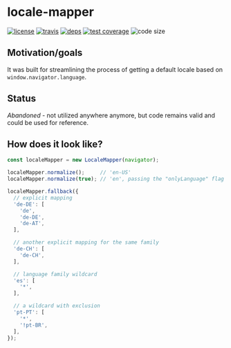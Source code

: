 # locale-mapper

  [![license][license-image]][license-url]
  [![travis][travis-image]][travis-url]
  [![deps][deps-image]][deps-url]
  [![test coverage][test-coverage-image]][test-coverage-url]
  ![code size][code-size-image]

## Motivation/goals

It was built for streamlining the process of getting a default locale based on `window.navigator.language`.

## Status

*Abandoned* - not utilized anywhere anymore, but code remains valid and could be used for reference.

## How does it look like?

```js
const localeMapper = new LocaleMapper(navigator);

localeMapper.normalize();     // 'en-US'
localeMapper.normalize(true); // 'en', passing the "onlyLanguage" flag

localeMapper.fallback({
  // explicit mapping
  'de-DE': [
    'de',
    'de-DE',
    'de-AT',
  ],

  // another explicit mapping for the same family
  'de-CH': [
    'de-CH',
  ],

  // language family wildcard
  'es': [
    '*',
  ],

  // a wildcard with exclusion
  'pt-PT': [
    '*',
    '!pt-BR',
  ],
});
```

[license-image]: https://img.shields.io/github/license/oleksmarkh/locale-mapper.svg?style=flat-square
[license-url]: https://github.com/oleksmarkh/locale-mapper/blob/master/LICENSE
[travis-image]: https://img.shields.io/travis/oleksmarkh/locale-mapper/master.svg?style=flat-square
[travis-url]: https://travis-ci.org/oleksmarkh/locale-mapper
[deps-image]: https://img.shields.io/david/oleksmarkh/locale-mapper.svg?style=flat-square
[deps-url]: https://david-dm.org/oleksmarkh/locale-mapper
[test-coverage-image]: https://img.shields.io/coveralls/github/oleksmarkh/locale-mapper.svg?style=flat-square
[test-coverage-url]: https://coveralls.io/github/oleksmarkh/locale-mapper
[code-size-image]: https://img.shields.io/github/languages/code-size/oleksmarkh/locale-mapper.svg?style=flat-square
